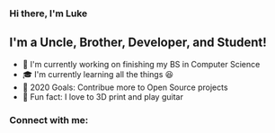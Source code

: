 ### Hi there, I'm Luke

## I'm a Uncle, Brother, Developer, and Student!

- :tada: I'm currently working on finishing my BS in Computer Science
- :mortar_board: I'm currently learning all the things :laughing:
- :floppy_disk: 2020 Goals: Contribue more to Open Source projects
- :ghost: Fun fact: I love to 3D print and play guitar

### Connect with me:
